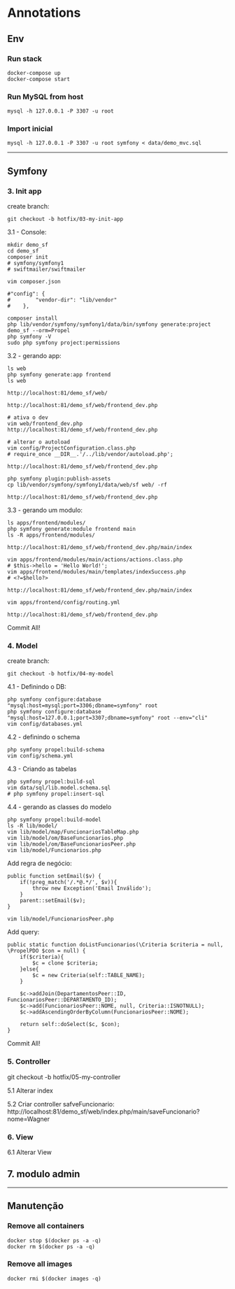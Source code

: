 # Annotations

## Env

### Run stack

```
docker-compose up
docker-compose start
```

### Run MySQL from host

```
mysql -h 127.0.0.1 -P 3307 -u root
```

### Import inicial

```
mysql -h 127.0.0.1 -P 3307 -u root symfony < data/demo_mvc.sql
```

---------------

## Symfony

### 3. Init app

create branch:
```
git checkout -b hotfix/03-my-init-app
```

3.1 - Console:

```
mkdir demo_sf
cd demo_sf
composer init
# symfony/symfony1
# swiftmailer/swiftmailer

vim composer.json

#"config": {
#        "vendor-dir": "lib/vendor"
#    },

composer install
php lib/vendor/symfony/symfony1/data/bin/symfony generate:project demo_sf --orm=Propel
php symfony -V
sudo php symfony project:permissions
```


3.2 - gerando app:

```
ls web
php symfony generate:app frontend
ls web

http://localhost:81/demo_sf/web/

http://localhost:81/demo_sf/web/frontend_dev.php

# ativa o dev
vim web/frontend_dev.php 
http://localhost:81/demo_sf/web/frontend_dev.php

# alterar o autoload
vim config/ProjectConfiguration.class.php
# require_once __DIR__.'/../lib/vendor/autoload.php';

http://localhost:81/demo_sf/web/frontend_dev.php

php symfony plugin:publish-assets
cp lib/vendor/symfony/symfony1/data/web/sf web/ -rf

http://localhost:81/demo_sf/web/frontend_dev.php
```


3.3 - gerando um modulo:

```
ls apps/frontend/modules/
php symfony generate:module frontend main
ls -R apps/frontend/modules/

http://localhost:81/demo_sf/web/frontend_dev.php/main/index

vim apps/frontend/modules/main/actions/actions.class.php
# $this->hello = 'Hello World!';
vim apps/frontend/modules/main/templates/indexSuccess.php
# <?=$hello?>

http://localhost:81/demo_sf/web/frontend_dev.php/main/index

vim apps/frontend/config/routing.yml

http://localhost:81/demo_sf/web/frontend_dev.php
```

Commit All!


### 4. Model

create branch:
```
git checkout -b hotfix/04-my-model
```

4.1 - Definindo o DB:

```
php symfony configure:database "mysql:host=mysql;port=3306;dbname=symfony" root
php symfony configure:database "mysql:host=127.0.0.1;port=3307;dbname=symfony" root --env="cli"
vim config/databases.yml
```

4.2 - definindo o schema
```
php symfony propel:build-schema
vim config/schema.yml
```

4.3 - Criando as tabelas
```
php symfony propel:build-sql
vim data/sql/lib.model.schema.sql
# php symfony propel:insert-sql
```

4.4 - gerando as classes do modelo
```
php symfony propel:build-model
ls -R lib/model/
vim lib/model/map/FuncionariosTableMap.php
vim lib/model/om/BaseFuncionarios.php
vim lib/model/om/BaseFuncionariosPeer.php
vim lib/model/Funcionarios.php
```

Add regra de negócio:
```
public function setEmail($v) {
    if(!preg_match('/.*@.*/', $v)){
        throw new Exception('Email Inválido');
    }
    parent::setEmail($v);
}
```


```
vim lib/model/FuncionariosPeer.php
```

Add query:
```
public static function doListFuncionarios(\Criteria $criteria = null, \PropelPDO $con = null) {
    if($criteria){
        $c = clone $criteria;
    }else{
        $c = new Criteria(self::TABLE_NAME);
    }
    
    $c->addJoin(DepartamentosPeer::ID, FuncionariosPeer::DEPARTAMENTO_ID);
    $c->add(FuncionariosPeer::NOME, null, Criteria::ISNOTNULL);
    $c->addAscendingOrderByColumn(FuncionariosPeer::NOME);
    
    return self::doSelect($c, $con);        
}
```

Commit All!

### 5. Controller

git checkout -b hotfix/05-my-controller

5.1 Alterar index

5.2 Criar controller safveFuncionario: http://localhost:81/demo_sf/web/index.php/main/saveFuncionario?nome=Wagner



### 6. View

6.1 Alterar View


## 7. modulo admin


--------------

## Manutenção

### Remove all containers

```
docker stop $(docker ps -a -q)
docker rm $(docker ps -a -q)
```

### Remove all images

```
docker rmi $(docker images -q)
```